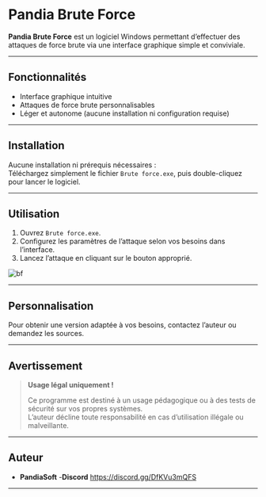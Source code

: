 # Pandia Brute Force

**Pandia Brute Force** est un logiciel Windows permettant d’effectuer des attaques de force brute via une interface graphique simple et conviviale.

---

## Fonctionnalités

- Interface graphique intuitive
- Attaques de force brute personnalisables
- Léger et autonome (aucune installation ni configuration requise)

---

## Installation

Aucune installation ni prérequis nécessaires :  
Téléchargez simplement le fichier `Brute force.exe`, puis double-cliquez pour lancer le logiciel.

---

## Utilisation

1. Ouvrez `Brute force.exe`.
2. Configurez les paramètres de l’attaque selon vos besoins dans l’interface.
3. Lancez l’attaque en cliquant sur le bouton approprié.



![bf](https://github.com/user-attachments/assets/a2e0109b-7fdb-47e4-84ca-40820bf4430a)




---

## Personnalisation

Pour obtenir une version adaptée à vos besoins, contactez l’auteur ou demandez les sources.

---

## Avertissement

> **Usage légal uniquement !**
>
> Ce programme est destiné à un usage pédagogique ou à des tests de sécurité sur vos propres systèmes.  
> L’auteur décline toute responsabilité en cas d’utilisation illégale ou malveillante.

---

## Auteur

- **PandiaSoft**
-**Discord**
  https://discord.gg/DfKVu3mQFS
---
